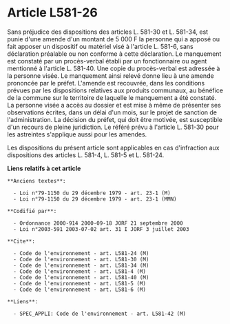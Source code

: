 # Article L581-26

Sans préjudice des dispositions des articles L. 581-30 et L. 581-34, est punie d'une amende d'un montant de 5 000 F la
personne qui a apposé ou fait apposer un dispositif ou matériel visé à l'article L. 581-6, sans déclaration préalable ou non
conforme à cette déclaration. Le manquement est constaté par un procès-verbal établi par un fonctionnaire ou agent mentionné
à l'article L. 581-40. Une copie du procès-verbal est adressée à la personne visée. Le manquement ainsi relevé donne lieu à
une amende prononcée par le préfet. L'amende est recouvrée, dans les conditions prévues par les dispositions relatives aux
produits communaux, au bénéfice de la commune sur le territoire de laquelle le manquement a été constaté. La personne visée a
accès au dossier et est mise à même de présenter ses observations écrites, dans un délai d'un mois, sur le projet de sanction
de l'administration. La décision du préfet, qui doit être motivée, est susceptible d'un recours de pleine juridiction. Le
référé prévu à l'article L. 581-30 pour les astreintes s'applique aussi pour les amendes.

Les dispositions du présent article sont applicables en cas d'infraction aux dispositions des articles L. 581-4, L. 581-5 et
L. 581-24.

**Liens relatifs à cet article**

	**Anciens textes**:

	  - Loi n°79-1150 du 29 décembre 1979 - art. 23-1 (M)
	  - Loi n°79-1150 du 29 décembre 1979 - art. 23-1 (MMN)

	**Codifié par**:

	  - Ordonnance 2000-914 2000-09-18 JORF 21 septembre 2000
	  - Loi n°2003-591 2003-07-02 art. 31 I JORF 3 juillet 2003

	**Cite**:

	  - Code de l'environnement - art. L581-24 (M)
	  - Code de l'environnement - art. L581-30 (M)
	  - Code de l'environnement - art. L581-34 (M)
	  - Code de l'environnement - art. L581-4 (M)
	  - Code de l'environnement - art. L581-40 (M)
	  - Code de l'environnement - art. L581-5 (M)
	  - Code de l'environnement - art. L581-6 (M)

	**Liens**:

	  - SPEC_APPLI: Code de l'environnement - art. L581-42 (M)
